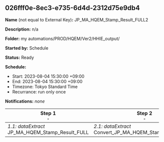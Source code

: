 ## 026fff0e-8ec3-e735-6d4d-2312d75e9db4

**Name** (not equal to External Key)**:** JP_MA_HQEM_Stamp_Result_FULL2

**Description:** n/a

**Folder:** my automations/PROD/HQEM/Ver2/HHIE_output/

**Started by:** Schedule

**Status:** Ready

**Schedule:**

* Start: 2023-08-04 15:30:00 +09:00
* End: 2023-08-04 15:30:00 +09:00
* Timezone: Tokyo Standard Time
* Recurrance: run only once

**Notifications:** _none_


| Step 1<br>_<small>-</small>_ | Step 2<br>_<small>-</small>_ | Step 3<br>_<small>-</small>_ |
| --- | --- | --- |
| _1.1: dataExtract_<br>JP_MA_HQEM_Stamp_Result_FULL | _2.1: dataExtract_<br>Convert_JP_MA_HQEM_Stamp_Result_FULL | _3.1: fileTransfer_<br>JP_MA_HQEM_Stamp_Result_FULL |
